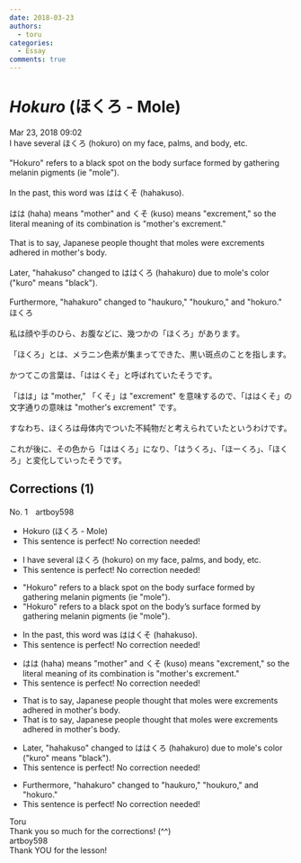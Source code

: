 ```yaml
---
date: 2018-03-23
authors:
  - toru
categories:
  - Essay
comments: true
---
```


# <strong><em>Hokuro</strong></em> (ほくろ - Mole)
<div class="date">Mar 23, 2018 09:02</div>
<div id="post"><div id="body_show_ori">
I have several ほくろ (hokuro) on my face, palms, and body, etc.<br/><br/>"Hokuro" refers to a black spot on the body surface formed by gathering melanin pigments (ie "mole").<br/><br/>In the past, this word was ははくそ (hahakuso).<br/><br/>はは (haha) means "mother" and くそ (kuso) means "excrement," so the literal meaning of its combination is "mother's excrement."<br/><br/>That is to say, Japanese people thought that moles were excrements adhered in mother's body.<br/><br/>Later, "hahakuso" changed to ははくろ (hahakuro) due to mole's color ("kuro" means "black").<br/><br/>Furthermore, "hahakuro" changed to "haukuro," "houkuro," and "hokuro."
</div></div>

<!-- more -->

<div id="post_ja"><div id="body_show_mo">
ほくろ<br/><br/>私は顔や手のひら、お腹などに、幾つかの「ほくろ」があります。<br/><br/>「ほくろ」とは、メラニン色素が集まってできた、黒い斑点のことを指します。<br/><br/>かつてこの言葉は、「ははくそ」と呼ばれていたそうです。<br/><br/>「はは」は "mother," 「くそ」は "excrement" を意味するので、「ははくそ」の文字通りの意味は "mother's excrement" です。<br/><br/>すなわち、ほくろは母体内でついた不純物だと考えられていたというわけです。<br/><br/>これが後に、その色から「ははくろ」になり、「はうくろ」、「ほーくろ」、「ほくろ」と変化していったそうです。
</div></div>

## Corrections (1)
<div id="block"><div class="first_name"> No. 1　<span class="just_name">artboy598</span></div><div id="block2">
<ul class="correction_field">
<li class="incorrect">Hokuro (ほくろ - Mole)</li>
<li class="corrected perfect">This sentence is perfect! No correction needed!</li>
</ul>
<ul class="correction_field">
<li class="incorrect">I have several ほくろ (hokuro) on my face, palms, and body, etc.</li>
<li class="corrected perfect">This sentence is perfect! No correction needed!</li>
</ul>
<ul class="correction_field">
<li class="incorrect">"Hokuro" refers to a black spot on the body surface formed by gathering melanin pigments (ie "mole").</li>
<li class="corrected correct">
"Hokuro" refers to a black spot on the <span class="f_red">body’s</span> surface formed by gathering melanin pigments (ie "mole").
</li>
</ul>
<ul class="correction_field">
<li class="incorrect">In the past, this word was ははくそ (hahakuso).</li>
<li class="corrected perfect">This sentence is perfect! No correction needed!</li>
</ul>
<ul class="correction_field">
<li class="incorrect">はは (haha) means "mother" and くそ (kuso) means "excrement," so the literal meaning of its combination is "mother's excrement."</li>
<li class="corrected perfect">This sentence is perfect! No correction needed!</li>
</ul>
<ul class="correction_field">
<li class="incorrect">That is to say, Japanese people thought that moles were excrements adhered in mother's body.</li>
<li class="corrected correct">
That is to say, Japanese people thought that moles were excrement<span class="sline">s</span> adhered in mother's body.
</li>
</ul>
<ul class="correction_field">
<li class="incorrect">Later, "hahakuso" changed to ははくろ (hahakuro) due to mole's color ("kuro" means "black").</li>
<li class="corrected perfect">This sentence is perfect! No correction needed!</li>
</ul>
<ul class="correction_field">
<li class="incorrect">Furthermore, "hahakuro" changed to "haukuro," "houkuro," and "hokuro."</li>
<li class="corrected perfect">This sentence is perfect! No correction needed!</li>
</ul>
</div><div class="name"><span class="just_name">Toru</span><br>
Thank you so much for the corrections! (^^)
</div>
<div class="name"><span class="just_name">artboy598</span><br>
Thank YOU for the lesson!
</div>
</div>
